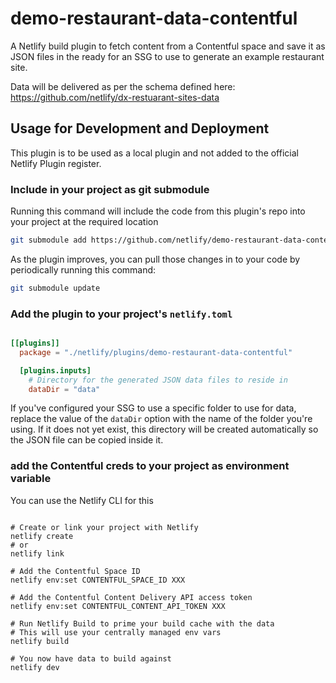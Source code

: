  # demo-restaurant-data-contentful

 A Netlify build plugin to fetch content from a Contentful space and save it as JSON files in the ready for an SSG to use to generate an example restaurant site.

 Data will be delivered as per the schema defined here: https://github.com/netlify/dx-restuarant-sites-data


 ## Usage for Development and Deployment

This plugin is to be used as a local plugin and not added to the official Netlify Plugin register.

### Include in your project as git submodule

Running this command will include the code from this plugin's repo into your project at the required location

```bash
git submodule add https://github.com/netlify/demo-restaurant-data-contentful netlify/plugins/demo-restaurant-data-contentful
```

As the plugin improves, you can pull those changes in to your code by periodically running this command:

```bash
git submodule update
```


### Add the plugin to your project's `netlify.toml`

```toml

[[plugins]]
  package = "./netlify/plugins/demo-restaurant-data-contentful"

  [plugins.inputs]
    # Directory for the generated JSON data files to reside in
    dataDir = "data"

```

If you've configured your SSG to use a specific folder to use for data, replace the value of the `dataDir` option with the name of the folder you're using. If it does not yet exist, this directory will be created automatically so the JSON file can be copied inside it.


### add the Contentful creds to your project as environment variable

You can use the Netlify CLI for this

```

# Create or link your project with Netlify
netlify create
# or
netlify link

# Add the Contentful Space ID
netlify env:set CONTENTFUL_SPACE_ID XXX

# Add the Contentful Content Delivery API access token
netlify env:set CONTENTFUL_CONTENT_API_TOKEN XXX

# Run Netlify Build to prime your build cache with the data 
# This will use your centrally managed env vars
netlify build

# You now have data to build against
netlify dev
```

